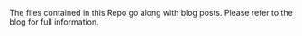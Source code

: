 The files contained in this Repo go along with blog posts. Please refer to the blog for full information.
